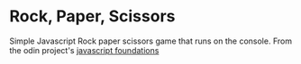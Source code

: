 # Rock, Paper, Scissors
Simple Javascript Rock paper scissors game that runs on the console. From the odin project's [javascript foundations](https://www.theodinproject.com/lessons/foundations-rock-paper-scissors)
